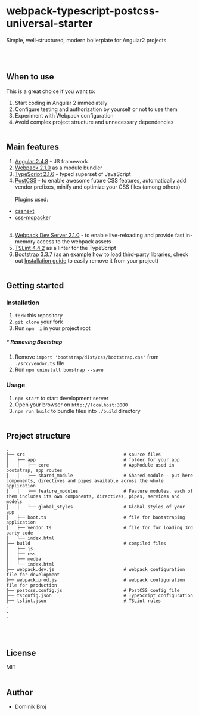 # webpack-typescript-postcss-universal-starter

<p>Simple, well-structured, modern boilerplate for Angular2 projects</p>
<br/><br/>

## When to use

This is a great choice if you want to:

1. Start coding in Angular 2 immediately
2. Configure testing and authorization by yourself or not to use them
3. Experiment with Webpack configuration
4. Avoid complex project structure and unnecessary dependencies
<br/><br/>

## Main features

1. [Angular 2.4.8](https://angular.io/) - JS framework
1. [Webpack 2.1.0](https://webpack.js.org/) as a module bundler
2. [TypeScript 2.1.6](https://www.typescriptlang.org/) - typed superset of JavaScript
3. [PostCSS](http://postcss.org/) - to enable awesome future CSS features, automatically add vendor prefixes,
minify and optimize your CSS files (among others)<br/><br/>
Plugins used:
 * [cssnext](http://cssnext.io/)
 * [css-mqpacker](http://cssnext.io/)
 <br/><br/>
4. [Webpack Dev Server 2.1.0](https://github.com/webpack/webpack-dev-server) - to enable live-reloading and provide fast in-memory access to the webpack assets
5. [TSLint 4.4.2](https://palantir.github.io/tslint/) as a linter for the TypeScript
6. [Bootstrap 3.3.7](http://getbootstrap.com/) (as an example how to load third-party libraries, check out [Installation guide](#installation) to easily remove it from your project)
<br/><br/>

## Getting started

### Installation

1. ```fork``` this repository
2. ```git clone``` your fork
3. Run ```npm  i``` in your project root

##### * Removing Bootstrap
1. Remove ```import 'bootstrap/dist/css/bootstrap.css'``` from ```./src/vendor.ts``` file
2. Run ```npm uninstall boostrap --save```


### Usage
1. ```npm start``` to start development server
2. Open your browser on ```http://localhost:3000```
3. ```npm run build``` to bundle files into ```./build``` directory
<br/><br/>

## Project structure
```
.
├── src                                     # source files
│   ├── app                                 # folder for your app
│   │   ├── core                            # AppModule used in bootstrap, app routes
│   │   ├── shared_module                   # Shared module - put here components, directives and pipes available across the whole application
│   │   ├── feature_modules                 # Feature modules, each of them includes its own components, directives, pipes, services and models
│   │   └── global_styles                   # Global styles of your app
│   ├── boot.ts                             # file for bootstraping application
│   ├── vendor.ts                           # file for for loading 3rd party code
│   └── index.html
├── build                                   # compiled files
│   ├── js
│   ├── css
│   ├── media
│   └── index.html
├── webpack.dev.js                          # webpack configuration file for development
├── webpack.prod.js                         # webpack configuration file for production
├── postcss.config.js                       # PostCSS config file
├── tsconfig.json                           # TypeScript configuration
├── tslint.json                             # TSLint rules
.
.
.
```
<br/><br/>

## License
MIT
<br/><br/>

## Author

* Dominik Broj
